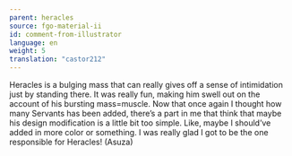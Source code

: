 ```yaml
---
parent: heracles
source: fgo-material-ii
id: comment-from-illustrator
language: en
weight: 5
translation: "castor212"
---
```


Heracles is a bulging mass that can really gives off a sense of intimidation just by standing there. It was really fun, making him swell out on the account of his bursting mass=muscle. Now that once again I thought how many Servants has been added, there’s a part in me that think that maybe his design modification is a little bit too simple. Like, maybe I should’ve added in more color or something. I was really glad I got to be the one responsible for Heracles! (Asuza)
